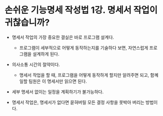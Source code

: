 # 손쉬운 기능명세 작성법 1강. 명세서 작업이 귀찮습니까?

- 명세서 작업의 가장 중요한 결실은 바로 프로그램 설계다.
  - 프로그램이 세부적으로 어떻게 동작하는지를 기술하다 보면, 자연스럽게 프로그램을 설계하게 된다.
- 의사소통 시간의 절약이다.
  - 명세서 작업을 할 때, 프로그램을 어떻게 동작하게 할지만 알려주면 되고, 함꼐 일할 팀원은 이 명세서만 읽으면 된다.

- 세부 명세서 없이는 일정을 계획하기가 불가능하다.
- 명세서 작업은, 명세서가 없다면 묻혀버릴 모든 결정 사항을 못박아 버리는 방법이다.